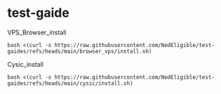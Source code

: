 # test-gaide

VPS_Browser_install
```
bash <(curl -s https://raw.githubusercontent.com/NodEligible/test-gaides/refs/heads/main/browser_vps/install.sh)
```
Cysic_install
```
bash <(curl -s https://raw.githubusercontent.com/NodEligible/test-gaides/refs/heads/main/cysic/install.sh)
```
